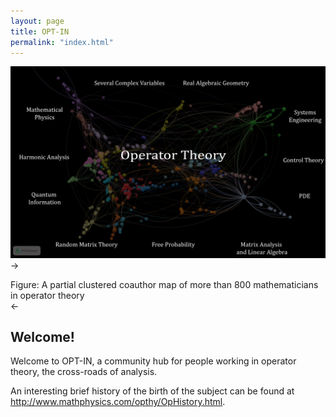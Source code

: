 ```yaml
---
layout: page
title: OPT-IN
permalink: "index.html"
---
```



![Operator Theory Map](assets/images/newmap.png)
-><figcaption>Figure: A partial clustered coauthor map of more than 800 mathematicians in operator theory </figcaption><-

## Welcome!

Welcome to OPT-IN, a community hub for people working in operator theory, the cross-roads of analysis.

An interesting brief history of the birth of the subject can be found at <http://www.mathphysics.com/opthy/OpHistory.html>.